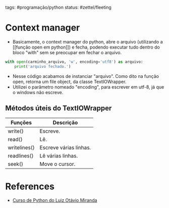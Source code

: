 tags: #programação/python 
status: #zettel/fleeting

# Context manager
- Basicamente, o context manager do python, abre o arquivo (utilizando a [[função open em python]]) e fecha, podendo executar tudo dentro do bloco "with" sem se preocupar em fechar o arquivo.
```Python
with open(carminho_arquivo, 'w', encoding='utf8') as arquivo:
    print('arquivo fechado.')
```
- Nesse código acabamos de instanciar "arquivo". Como dito na função open, retorna um file object, da classe TextIOWrapper.
- Utilizei o parâmetro nomeado "encoding", para escrever em utf-8, já que o windows não escreve.

## Métodos úteis do TextIOWrapper
| Funções | Descrição |
| - | - |
| write() | Escreve.
| read() | Lê.
| writelines() | Escreve várias linhas.
| readlines() | Lê várias linhas.
| seek() | Move o cursor.

# References
- [Curso de Python do Luiz Otávio Miranda](https://www.udemy.com/user/luiz-otavio-miranda)
